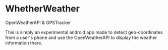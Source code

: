 # WhetherWeather
OpenWeatherAPI &amp; GPSTracker

This is simply an experimental android app  made to detect geo-coordinates from a user's phone and use the OpenWeatherAPI to display the weather information there.
